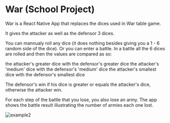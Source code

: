 # War (School Project)

War is a React Native App that replaces the dices used in War table game.

It gives the attacker as well as the defensor 3 dices.

You can mannualy roll any dice (it does nothing besides giving you a 1 - 6 random side of the dice).
Or you can enter a battle. In a battle all the 6 dices are rolled and then the values are compared as so:

the attacker's greater dice with the defensor's greater dice
the attacker's 'medium' dice with the defensor's 'medium' dice
the attacker's smallest dice with the defensor's smallest dice

The defensor's win if his dice is greater or equals the attacker's dice, otherwise the attacker win.

For each step of the battle that you lose, you also lose an army.
The app shows the battle result illustrating the number of armies each one lost.


![example2](https://user-images.githubusercontent.com/39105309/202051408-ea5f1085-6cce-4c83-9a8a-fa5085eeda3e.gif)
